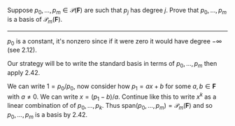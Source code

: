 Suppose $p_0,\dots,p_m \in \mathcal P(\mathbf F)$ are such that $p_j$ has degree $j$. Prove that $p_0,\dots,p_m$ is a basis of $\mathcal P_m(\mathbf F)$.

---

$p_0$ is a constant, it's nonzero since if it were zero it would have degree $-\infty$ (see 2.12).

Our strategy will be to write the standard basis in terms of $p_0,\dots,p_m$ then apply 2.42.

We can write $1 = p_0/p_0$, now consider how $p_1 = ax + b$ for some $a,b \in \mathbf F$ with $a\ne 0$. We can write $x = (p_1 - b)/a$. Continue like this to write $x^k$ as a linear combination of of $p_0,\dots,p_k$. Thus $\text{span}(p_0,\dots,p_m)  = \mathcal P_m(\mathbf F)$ and so $p_0,\dots,p_m$ is a basis by 2.42.